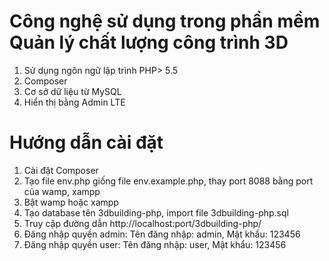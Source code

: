 # Công nghệ sử dụng trong phần mềm Quản lý chất lượng công trình 3D
1. Sử dụng ngôn ngữ lập trình PHP> 5.5
2. Composer
3. Cơ sở dữ liệu từ MySQL
4. Hiển thị bằng Admin LTE
  
# Hướng dẫn cài đặt
1. Cài đặt Composer
2. Tạo file env.php giống file env.example.php, thay port 8088 bằng port của wamp, xampp
3. Bật wamp hoặc xampp
4. Tạo database tên 3dbuilding-php, import file 3dbuilding-php.sql
5. Truy cập đường dẫn http://localhost:port/3dbuilding-php/
6. Đăng nhập quyền admin:
    Tên đăng nhập: admin,
    Mật khẩu: 123456
7. Đăng nhập quyền user:
    Tên đăng nhập: user,
    Mật khẩu: 123456
